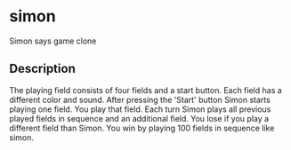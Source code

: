 # simon

Simon says game clone

## Description

The playing field consists of four fields and a start button. Each field has a
different color and sound. After pressing the 'Start' button Simon starts
playing one field. You play that field. Each turn Simon plays all previous
played fields in sequence and an additional field. You lose if you play a
different field than Simon. You win by playing 100 fields in sequence like simon.
